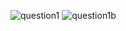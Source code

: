 ![question1](https://user-images.githubusercontent.com/123716499/215017675-33542d6b-5851-4ced-aabe-ef801c046b37.png)
![question1b](https://user-images.githubusercontent.com/123716499/215017806-a6287eda-e4e5-4d4c-b0ea-54450a755c83.png)
